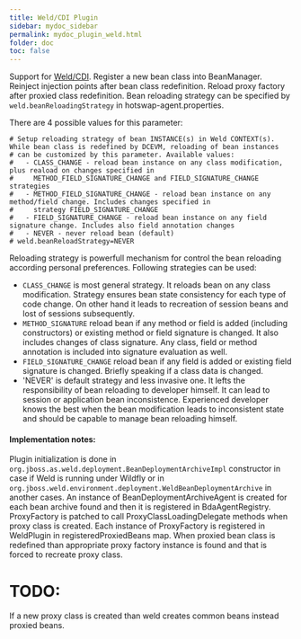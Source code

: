 ```yaml
---
title: Weld/CDI Plugin
sidebar: mydoc_sidebar
permalink: mydoc_plugin_weld.html
folder: doc
toc: false
---
```


Support for [Weld/CDI](http://weld.cdi-spec.org/). Register a new bean class into BeanManager. Reinject injection points after 
bean class redefinition. Reload proxy factory after proxied class redefinition. Bean reloading strategy can be specified by
`weld.beanReloadingStrategy` in hotswap-agent.properties.

There are 4 possible values for this parameter:

    # Setup reloading strategy of bean INSTANCE(s) in Weld CONTEXT(s). While bean class is redefined by DCEVM, reloading of bean instances
    # can be customized by this parameter. Available values:
    #   - CLASS_CHANGE - reload bean instance on any class modification, plus reaload on changes specified in
    #     METHOD_FIELD_SIGNATURE_CHANGE and FIELD_SIGNATURE_CHANGE strategies
    #   - METHOD_FIELD_SIGNATURE_CHANGE - reload bean instance on any method/field change. Includes changes specified in
    #     strategy FIELD_SIGNATURE_CHANGE
    #   - FIELD_SIGNATURE_CHANGE - reload bean instance on any field signature change. Includes also field annotation changes
    #   - NEVER - never reload bean (default)
    # weld.beanReloadStrategy=NEVER

Reloading strategy is powerfull mechanism for control the bean reloading according personal preferences. Following strategies can be used:

* `CLASS_CHANGE`  is most general strategy. It reloads bean on any class modification. Strategy ensures bean state consistency for each type of code 
change. On other hand it leads to recreation of session beans and lost of sessions subsequently. 
* `METHOD_SIGNATURE` reload bean if any method or field is added (including constructors) or existing method or field signature is changed. 
It also includes changes of class signature. Any class, field or method annotation is included into signature evaluation as well.
* `FIELD_SIGNATURE_CHANGE` reload bean if any field is added or existing field signature is changed. Briefly speaking if a class data is changed.
* 'NEVER' is default strategy and less invasive one. It lefts the responsibility of bean reloading to developer himself. It can lead to session 
or application bean inconsistence. Experienced developer knows the best when the bean modification leads to inconsistent state and should 
be capable to manage bean reloading himself. 

#### Implementation notes:
Plugin initialization is done in `org.jboss.as.weld.deployment.BeanDeploymentArchiveImpl` constructor in case if Weld is running under Wildfly or
in `org.jboss.weld.environment.deployment.WeldBeanDeploymentArchive` in another cases. An instance of BeanDeploymentArchiveAgent is created for each
bean archive found and then it is registered in BdaAgentRegistry. ProxyFactory is patched to call ProxyClassLoadingDelegate methods when proxy class is
created. Each instance of ProxyFactory is registered in WeldPlugin in registeredProxiedBeans map. When proxied bean class is redefined than appropriate
proxy factory instance is found and that is forced to recreate proxy class.

# TODO:
If a
new proxy class is created than weld creates common beans instead proxied beans.
